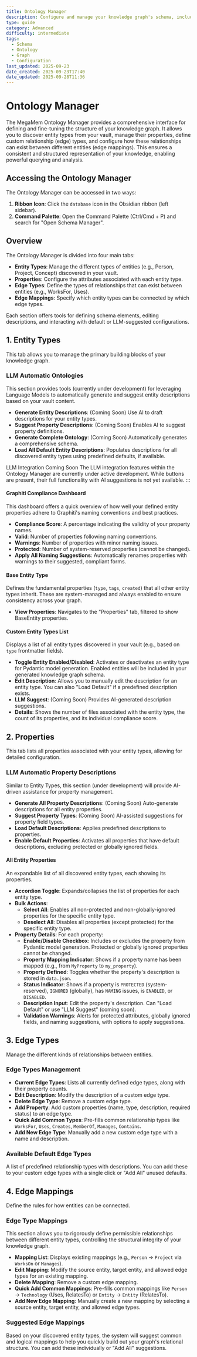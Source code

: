 ```yaml
---
title: Ontology Manager
description: Configure and manage your knowledge graph's schema, including entity types, properties, and relationships.
type: guide
category: Advanced
difficulty: intermediate
tags:
  - Schema
  - Ontology
  - Graph
  - Configuration
last_updated: 2025-09-23
date_created: 2025-09-23T17:40
date_updated: 2025-09-28T11:36
---
```


# Ontology Manager

The MegaMem Ontology Manager provides a comprehensive interface for defining and fine-tuning the structure of your knowledge graph. It allows you to discover entity types from your vault, manage their properties, define custom relationship (edge) types, and configure how these relationships can exist between different entities (edge mappings). This ensures a consistent and structured representation of your knowledge, enabling powerful querying and analysis.

## Accessing the Ontology Manager

The Ontology Manager can be accessed in two ways:

1.  **Ribbon Icon**: Click the `database` icon in the Obsidian ribbon (left sidebar).
2.  **Command Palette**: Open the Command Palette (Ctrl/Cmd + P) and search for "Open Schema Manager".

## Overview

The Ontology Manager is divided into four main tabs:

-   **Entity Types**: Manage the different types of entities (e.g., Person, Project, Concept) discovered in your vault.
-   **Properties**: Configure the attributes associated with each entity type.
-   **Edge Types**: Define the types of relationships that can exist between entities (e.g., WorksFor, Uses).
-   **Edge Mappings**: Specify which entity types can be connected by which edge types.

Each section offers tools for defining schema elements, editing descriptions, and interacting with default or LLM-suggested configurations.

## 1. Entity Types

This tab allows you to manage the primary building blocks of your knowledge graph.

### LLM Automatic Ontologies

This section provides tools (currently under development) for leveraging Language Models to automatically generate and suggest entity descriptions based on your vault content.

-   **Generate Entity Descriptions**: (Coming Soon) Use AI to draft descriptions for your entity types.
-   **Suggest Property Descriptions**: (Coming Soon) Enables AI to suggest property definitions.
-   **Generate Complete Ontology**: (Coming Soon) Automatically generates a comprehensive schema.
-   **Load All Default Entity Descriptions**: Populates descriptions for all discovered entity types using predefined defaults, if available.

<i data-lucide="alert-triangle"></i> LLM Integration Coming Soon
The LLM integration features within the Ontology Manager are currently under active development. While buttons are present, their full functionality with AI suggestions is not yet available.
:::

#### Graphiti Compliance Dashboard

This dashboard offers a quick overview of how well your defined entity properties adhere to Graphiti's naming conventions and best practices.

-   **Compliance Score**: A percentage indicating the validity of your property names.
-   **Valid**: Number of properties following naming conventions.
-   **Warnings**: Number of properties with minor naming issues.
-   **Protected**: Number of system-reserved properties (cannot be changed).
-   **Apply All Naming Suggestions**: Automatically renames properties with warnings to their suggested, compliant forms.

#### Base Entity Type

Defines the fundamental properties (`type`, `tags`, `created`) that all other entity types inherit. These are system-managed and always enabled to ensure consistency across your graph.

-   **View Properties**: Navigates to the "Properties" tab, filtered to show BaseEntity properties.

#### Custom Entity Types List

Displays a list of all entity types discovered in your vault (e.g., based on `type` frontmatter fields).

-   **Toggle Entity Enabled/Disabled**: Activates or deactivates an entity type for Pydantic model generation. Enabled entities will be included in your generated knowledge graph schema.
-   **Edit Description**: Allows you to manually edit the description for an entity type. You can also "Load Default" if a predefined description exists.
-   **LLM Suggest**: (Coming Soon) Provides AI-generated description suggestions.
-   **Details**: Shows the number of files associated with the entity type, the count of its properties, and its individual compliance score.

## 2. Properties

This tab lists all properties associated with your entity types, allowing for detailed configuration.

### LLM Automatic Property Descriptions

Similar to Entity Types, this section (under development) will provide AI-driven assistance for property management.

-   **Generate All Property Descriptions**: (Coming Soon) Auto-generate descriptions for all entity properties.
-   **Suggest Property Types**: (Coming Soon) AI-assisted suggestions for property field types.
-   **Load Default Descriptions**: Applies predefined descriptions to properties.
-   **Enable Default Properties**: Activates all properties that have default descriptions, excluding protected or globally ignored fields.

#### All Entity Properties

An expandable list of all discovered entity types, each showing its properties.

-   **Accordion Toggle**: Expands/collapses the list of properties for each entity type.
-   **Bulk Actions**:
    -   **Select All**: Enables all non-protected and non-globally-ignored properties for the specific entity type.
    -   **Deselect All**: Disables all properties (except protected) for the specific entity type.
-   **Property Details**: For each property:
    -   **Enable/Disable Checkbox**: Includes or excludes the property from Pydantic model generation. Protected or globally ignored properties cannot be changed.
    -   **Property Mapping Indicator**: Shows if a property name has been mapped (e.g., from `MyProperty` to `my_property`).
    -   **Property Defined**: Toggles whether the property's description is stored in `data.json`.
    -   **Status Indicator**: Shows if a property is `PROTECTED` (system-reserved), `IGNORED` (globally), has `NAMING` issues, is `ENABLED`, or `DISABLED`.
    -   **Description Input**: Edit the property's description. Can "Load Default" or use "LLM Suggest" (coming soon).
    -   **Validation Warnings**: Alerts for protected attributes, globally ignored fields, and naming suggestions, with options to apply suggestions.

## 3. Edge Types

Manage the different kinds of relationships between entities.

### Edge Types Management

-   **Current Edge Types**: Lists all currently defined edge types, along with their property counts.
-   **Edit Description**: Modify the description of a custom edge type.
-   **Delete Edge Type**: Remove a custom edge type.
-   **Add Property**: Add custom properties (name, type, description, required status) to an edge type.
-   **Quick Add Common Types**: Pre-fills common relationship types like `WorksFor`, `Uses`, `Creates`, `MemberOf`, `Manages`, `Contains`.
-   **Add New Edge Type**: Manually add a new custom edge type with a name and description.

### Available Default Edge Types

A list of predefined relationship types with descriptions. You can add these to your custom edge types with a single click or "Add All" unused defaults.

## 4. Edge Mappings

Define the rules for how entities can be connected.

### Edge Type Mappings

This section allows you to rigorously define permissible relationships between different entity types, controlling the structural integrity of your knowledge graph.

-   **Mapping List**: Displays existing mappings (e.g., `Person` → `Project` via `WorksOn` or `Manages`).
-   **Edit Mapping**: Modify the source entity, target entity, and allowed edge types for an existing mapping.
-   **Delete Mapping**: Remove a custom edge mapping.
-   **Quick Add Common Mappings**: Pre-fills common mappings like `Person` → `Technology` (Uses, RelatesTo) or `Entity` → `Entity` (RelatesTo).
-   **Add New Edge Mapping**: Manually create a new mapping by selecting a source entity, target entity, and allowed edge types.

### Suggested Edge Mappings

Based on your discovered entity types, the system will suggest common and logical mappings to help you quickly build out your graph's relational structure. You can add these individually or "Add All" suggestions.